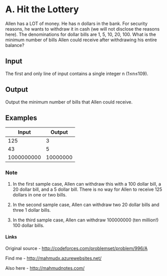 # A. Hit the Lottery

Allen has a LOT of money. He has n dollars in the bank. For security reasons, he wants to withdraw it in cash (we will not disclose the reasons here). The denominations for dollar bills are 1, 5, 10, 20, 100. What is the minimum number of bills Allen could receive after withdrawing his entire balance?

## Input

The first and only line of input contains a single integer n (1≤n≤109).

## Output

Output the minimum number of bills that Allen could receive.

## Examples

| Input      | Output   |
|------------|----------|
| 125        | 3        |
| 43         | 5        |
| 1000000000 | 10000000 |

### Note

1. In the first sample case, Allen can withdraw this with a 100 dollar bill, a 20 dollar bill, and a 5 dollar bill. There is no way for Allen to receive 125 dollars in one or two bills.

2. In the second sample case, Allen can withdraw two 20 dollar bills and three 1 dollar bills.

3. In the third sample case, Allen can withdraw 100000000 (ten million!) 100 dollar bills.

#### Links

Original source - http://codeforces.com/problemset/problem/996/A

Find me - http://mahmudx.azurewebsites.net/

Also here - http://mahmudnotes.com/
